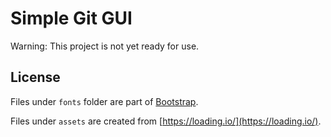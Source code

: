 # Simple Git GUI

Warning: This project is not yet ready for use. 

## License

Files under `fonts` folder are part of [Bootstrap](http://getbootstrap.com). 

Files under `assets` are created from [https://loading.io/](https://loading.io/). 
